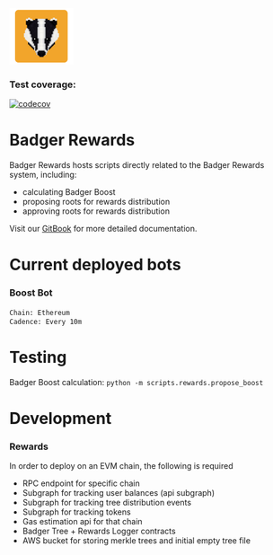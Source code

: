 ![Badger Logo](./images/badger-logo.png)

### Test coverage:
[![codecov](https://codecov.io/gh/Badger-Finance/badger-rewards/branch/development/graph/badge.svg?token=0JIZAA720B)](https://codecov.io/gh/Badger-Finance/badger-rewards)
# Badger Rewards

Badger Rewards hosts scripts directly related to the Badger Rewards system, including:
-   calculating Badger Boost
-   proposing roots for rewards distribution
-   approving roots for rewards distribution

Visit our [GitBook](https://app.gitbook.com/@badger-finance/s/badger-tech/) for more detailed documentation.

# Current deployed bots

### Boost Bot
```
Chain: Ethereum
Cadence: Every 10m
```

# Testing

Badger Boost calculation: `python -m scripts.rewards.propose_boost`

# Development

### Rewards
In order to deploy on an EVM chain, the following is required

- RPC endpoint for specific chain
- Subgraph for tracking user balances (api subgraph)
- Subgraph for tracking tree distribution events
- Subgraph for tracking tokens
- Gas estimation api for that chain
- Badger Tree + Rewards Logger contracts
- AWS bucket for storing merkle trees and initial empty tree file
